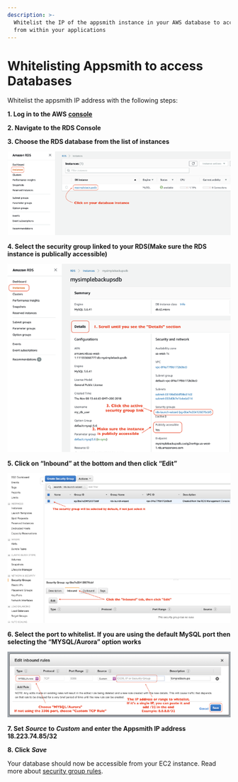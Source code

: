 ```yaml
---
description: >-
  Whitelist the IP of the appsmith instance in your AWS database to access it
  from within your applications
---
```


# Whitelisting Appsmith to access Databases

Whitelist the appsmith IP address with the following steps:

**1. Log in to the AWS** [**console**](https://aws.amazon.com/console/)

**2. Navigate to the RDS Console**

**3. Choose the RDS database from the list of instances**

![Click to expand](../../.gitbook/assets/chose_rds.png)

**4. Select the security group linked to your RDS\(Make sure the RDS instance is publically accessible\)**

![Click to expand](../../.gitbook/assets/chose_sg.png)

**5. Click on “Inbound” at the bottom and then click “Edit”**

![Click to expand](../../.gitbook/assets/chose_inbound.png)

**6. Select the port to whitelist. If you are using the default MySQL port then selecting the “MYSQL/Aurora” option works**

![Click to expand](../../.gitbook/assets/edit_inbound.png)

**7. Set** _**Source**_ **to** _**Custom**_ **and enter the Appsmith IP address 18.223.74.85/32**

**8. Click** _**Save**_

Your database should now be accessible from your EC2 instance. Read more about [security group rules](https://docs.aws.amazon.com/AmazonRDS/latest/UserGuide/USER_WorkingWithSecurityGroups.html).

